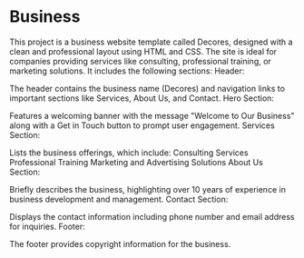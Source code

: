 # Business
This project is a business website template called Decores, designed with a clean and professional layout using HTML and CSS. The site is ideal for companies providing services like consulting, professional training, or marketing solutions. It includes the following sections:
Header:

The header contains the business name (Decores) and navigation links to important sections like Services, About Us, and Contact.
Hero Section:

Features a welcoming banner with the message "Welcome to Our Business" along with a Get in Touch button to prompt user engagement.
Services Section:

Lists the business offerings, which include:
Consulting Services
Professional Training
Marketing and Advertising Solutions
About Us Section:

Briefly describes the business, highlighting over 10 years of experience in business development and management.
Contact Section:

Displays the contact information including phone number and email address for inquiries.
Footer:

The footer provides copyright information for the business.
